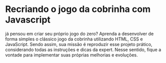 # Recriando o jogo da cobrinha com Javascript

já pensou em criar seu próprio jogo do zero? Aprenda a desenvolver de forma simples o clássico jogo da cobrinha utilizando HTML, CSS e JavaScript. Sendo assim, sua missão é reproduzir esse projeto prático, considerando todas as instruções e dicas da expert. Nesse sentido, fique a vontade para implementar suas próprias melhorias e evoluções.
